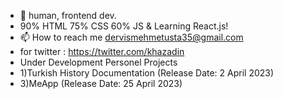 - 👋 human, frontend dev.
- 90% HTML 75% CSS 60% JS & Learning React.js!
- 📫 How to reach me dervismehmetusta35@gmail.com
- for twitter : https://twitter.com/khazadin
- Under Development Personel Projects
- 1)Turkish History Documentation (Release Date: 2 April 2023)
- 3)MeApp (Release Date: 25 April 2023)

<!---
Khazadin/Khazadin is a ✨ special ✨ repository because its `README.md` (this file) appears on your GitHub profile.
You can click the Preview link to take a look at your changes.
--->
